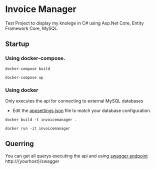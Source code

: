 # Invoice Manager

Test Project to display my knolege in C# using Asp.Net Core, Entity Framework Core, MySQL.

## Startup 

### Using docker-compose.

```
docker-compose build
```

```
docker-compose up
```

### Using docker
Only executes the api for connecting to external MySQL databases

- Edit the [appsettings.json](/src/InvoiceManager.App/appsettings.json) file to match your database configuration.

```
docker build -t invoicemanager .
```

```
docker run -it invoicemanager
```

## Querring

You can get all querys executing the api and using [swagger endpoint](http://localhost:8080/swagger) http://{yourhost}/swagger
